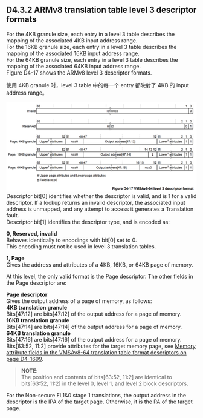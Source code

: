 ## D4.3.2 ARMv8 translation table level 3 descriptor formats

For the 4KB granule size, each entry in a level 3 table describes the mapping of the associated 4KB input address range.  
For the 16KB granule size, each entry in a level 3 table describes the mapping of the associated 16KB input address range.  
For the 64KB granule size, each entry in a level 3 table describes the mapping of the associated 64KB input address range.  
Figure D4-17 shows the ARMv8 level 3 descriptor formats.

使用 4KB granule 时，level 3 table 中的每一个 entry 都映射了 4KB 的 input address range。

![](figure_d4_17.png)
Descriptor bit[0] identifies whether the descriptor is valid, and is 1 for a valid descriptor. If a lookup returns an invalid descriptor, the associated input address is unmapped, and any attempt to access it generates a Translation fault.  
Descriptor bit[1] identifies the descriptor type, and is encoded as:  

**0, Reserved, invalid**  
Behaves identically to encodings with bit[0] set to 0.  
This encoding must not be used in level 3 translation tables.

**1, Page**  
Gives the address and attributes of a 4KB, 16KB, or 64KB page of memory.

At this level, the only valid format is the Page descriptor. The other fields in the Page descriptor are:  

**Page descriptor**  
Gives the output address of a page of memory, as follows:  
**4KB translation granule**  
Bits[47:12] are bits[47:12] of the output address for a page of memory.  
**16KB translation granule**  
Bits[47:14] are bits[47:14] of the output address for a page of memory.  
**64KB translation granule**  
Bits[47:16] are bits[47:16] of the output address for a page of memory.  
Bits[63:52, 11:2] provide attributes for the target memory page, see [Memory attribute fields in the VMSAv8-64 translation table format descriptors on page D4-1699](#).


> **NOTE**:  
> The position and contents of bits[63:52, 11:2] are identical to bits[63:52, 11:2] in the level 0, level 1, and level 2 block descriptors.

For the Non-secure EL1&0 stage 1 translations, the output address in the descriptor is the IPA of the target page. Otherwise, it is the PA of the target page.

